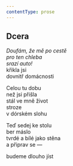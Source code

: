 ```yaml
---
contentType: prose
---
```


## Dcera

_Doufám, že mě po cestě  
pro ten chleba  
srazí auto!_  
křikla jsi  
dovnitř domácnosti

Celou tu dobu  
než jsi přišla  
stál ve mně život  
stroze  
v dórském slohu

Teď sedej ke stolu  
ber máslo  
tvrdé a bílé jako stěna  
a připrav se —

budeme dlouho jíst
